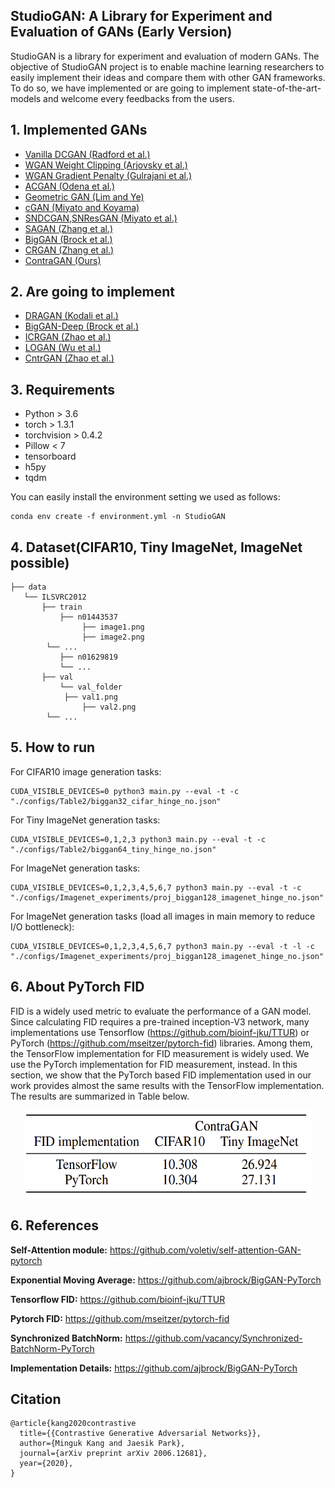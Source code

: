 ## StudioGAN: A Library for Experiment and Evaluation of GANs (Early Version)

StudioGAN is a library for experiment and evaluation of modern GANs. The objective of StudioGAN project is to enable machine learning researchers to easily implement their ideas and compare them with other GAN frameworks. To do so, we have implemented or are going to implement state-of-the-art-models and welcome every feedbacks from the users.


## 1. Implemented GANs

* [Vanilla DCGAN (Radford et al.)](https://arxiv.org/abs/1511.06434)
* [WGAN Weight Clipping (Arjovsky et al.)](https://arxiv.org/abs/1701.07875)
* [WGAN Gradient Penalty (Gulrajani et al.)](https://arxiv.org/abs/1704.00028)
* [ACGAN (Odena et al.)](https://arxiv.org/abs/1610.09585)
* [Geometric GAN (Lim and Ye)](https://arxiv.org/abs/1705.02894)
* [cGAN (Miyato and Koyama)](https://arxiv.org/abs/1705.02894)
* [SNDCGAN,SNResGAN (Miyato et al.)](https://arxiv.org/abs/1802.05957)
* [SAGAN (Zhang et al.)](https://arxiv.org/abs/1805.08318)
* [BigGAN (Brock et al.)](https://arxiv.org/abs/1809.11096)
* [CRGAN (Zhang et al.)](https://arxiv.org/abs/1910.12027)
* [ContraGAN (Ours)](https://github.com/)

## 2. Are going to implement

* [DRAGAN (Kodali et al.)](https://arxiv.org/abs/1705.07215)
* [BigGAN-Deep (Brock et al.)](https://arxiv.org/abs/1809.11096)
* [ICRGAN (Zhao et al.)](https://arxiv.org/abs/2002.04724)
* [LOGAN (Wu et al.)](https://arxiv.org/abs/1912.00953)
* [CntrGAN (Zhao et al.)](https://arxiv.org/abs/2006.02595)

## 3. Requirements

- Python > 3.6
- torch > 1.3.1 
- torchvision > 0.4.2
- Pillow < 7 
- tensorboard
- h5py
- tqdm

You can easily install the environment setting we used as follows:

```
conda env create -f environment.yml -n StudioGAN
```

## 4. Dataset(CIFAR10, Tiny ImageNet, ImageNet possible)
```
├── data
   └── ILSVRC2012
       ├── train
           ├── n01443537
     	        ├── image1.png
     	        ├── image2.png
		└── ...
           ├── n01629819
           └── ...
       ├── val
           └── val_folder
	        ├── val1.png
     	        ├── val2.png
		└── ...
```


## 5. How to run

For CIFAR10 image generation tasks:

```
CUDA_VISIBLE_DEVICES=0 python3 main.py --eval -t -c "./configs/Table2/biggan32_cifar_hinge_no.json"
```

For Tiny ImageNet generation tasks:

```
CUDA_VISIBLE_DEVICES=0,1,2,3 python3 main.py --eval -t -c "./configs/Table2/biggan64_tiny_hinge_no.json"
```

For ImageNet generation tasks:

```
CUDA_VISIBLE_DEVICES=0,1,2,3,4,5,6,7 python3 main.py --eval -t -c "./configs/Imagenet_experiments/proj_biggan128_imagenet_hinge_no.json"
```

For ImageNet generation tasks (load all images in main memory to reduce I/O bottleneck):
```
CUDA_VISIBLE_DEVICES=0,1,2,3,4,5,6,7 python3 main.py --eval -t -l -c "./configs/Imagenet_experiments/proj_biggan128_imagenet_hinge_no.json"
```

## 6. About PyTorch FID

FID is a widely used metric to evaluate the performance of a GAN model. Since calculating FID requires a pre-trained inception-V3 network, many implementations use Tensorflow (https://github.com/bioinf-jku/TTUR) or PyTorch (https://github.com/mseitzer/pytorch-fid) libraries. Among them, the TensorFlow implementation for FID measurement is widely used. We use the PyTorch implementation for FID measurement, instead. In this section, we show that the PyTorch based FID implementation used in our work provides almost the same results with the TensorFlow implementation. The results are summarized in Table below.
<p align="center"><img src = 'figures/Table3.png' height = '140px' width = '460px'>

## 6. References

**Self-Attention module:** https://github.com/voletiv/self-attention-GAN-pytorch

**Exponential Moving Average:** https://github.com/ajbrock/BigGAN-PyTorch

**Tensorflow FID:** https://github.com/bioinf-jku/TTUR

**Pytorch FID:** https://github.com/mseitzer/pytorch-fid

**Synchronized BatchNorm:** https://github.com/vacancy/Synchronized-BatchNorm-PyTorch

**Implementation Details:** https://github.com/ajbrock/BigGAN-PyTorch

## Citation
```
@article{kang2020contrastive
  title={{Contrastive Generative Adversarial Networks}},
  author={Minguk Kang and Jaesik Park},
  journal={arXiv preprint arXiv 2006.12681},
  year={2020},
}
```
